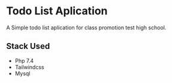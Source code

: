 # Todo List Aplication

A Simple todo list aplication for class promotion test high school.

## Stack Used

- Php 7.4
- Tailwindcss
- Mysql
